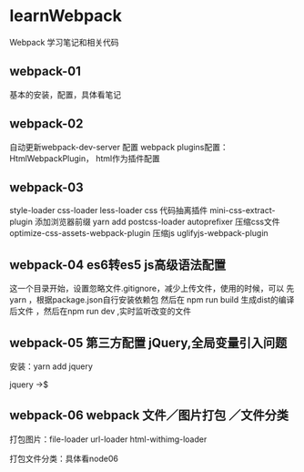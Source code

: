 # learnWebpack
Webpack 学习笔记和相关代码
## webpack-01 
基本的安装，配置，具体看笔记

## webpack-02
自动更新webpack-dev-server 配置
webpack plugins配置：HtmlWebpackPlugin， html作为插件配置 

## webpack-03
style-loader  css-loader  less-loader 
css 代码抽离插件 mini-css-extract-plugin
添加浏览器前缀 yarn add postcss-loader         autoprefixer
压缩css文件 optimize-css-assets-webpack-plugin
压缩js uglifyjs-webpack-plugin

## webpack-04 es6转es5 js高级语法配置
这一个目录开始，设置忽略文件.gitignore，减少上传文件，使用的时候，可以 先 yarn  ，根据package.json自行安装依赖包
然后在 npm run  build 生成dist的编译后文件 ，然后在npm run dev ,实时监听改变的文件

## webpack-05 第三方配置 jQuery,全局变量引入问题
安装：yarn add jquery  

jquery  ->$

## webpack-06 webpack 文件／图片打包 ／文件分类

打包图片：file-loader url-loader html-withimg-loader

打包文件分类：具体看node06






